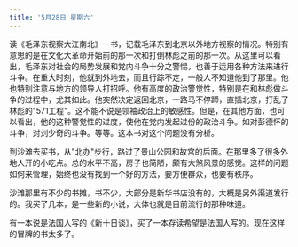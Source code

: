 ```yaml
---
title: '5月28日 星期六'
---
```


读《毛泽东视察大江南北》一书，记载毛泽东到北京以外地方视察的情况。特别有意思的是在文化大革命开始前的那一次和打倒林彪之前的那一次。从这里可以看出，毛泽东对社会的局势发展和党内斗争十分之警惕，也善于运用各种方法来进行斗争。在重大时刻，他就到外地去，而且行踪不定，一般人不知道他到了那里。他也特别注意与地方的领导人打招呼。他有高度的政治警觉性，特别是在和林彪做斗争的过程中，尤其如此。他突然决定返回北京，一路马不停蹄，直插北京，打乱了林彪的"571工程"。这不能不说是领袖政治上的敏感性。但是，在其他方面，也可以看出，他的这种警觉性的过度，使他在党内发起过份的政治斗争。如对彭德怀的斗争，对刘少奇的斗争。等等。这本书对这个问题没有分析。

到沙滩去买书，从"北办"步行，路过了景山公园和故宫的后面。在那里多了很多外地人开的小吃点。总的水平不高，房子也简陋，颇有大煞风景的感觉。这样的问题如何来管理，始终也没有找到一个好的方法，要方便群众，也要有秩序。

沙滩那里有不少的书摊，书不少，大部分是新华书店没有的，大概是另外渠道发行的。我买了几本，是一些新的小说，大体也就是目前流行的那种味道。

有一本说是法国人写的《新十日谈》，买了一本存读希望是法国人写的。现在这样的冒牌的书太多了。

